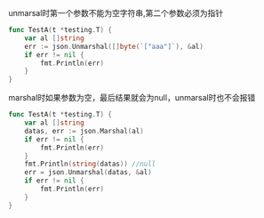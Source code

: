 unmarsal时第一个参数不能为空字符串,第二个参数必须为指针
```go
func TestA(t *testing.T) {
	var al []string
	err := json.Unmarshal([]byte(`["aaa"]`), &al)
	if err != nil {
		fmt.Println(err)
	}
}
```

marshal时如果参数为空，最后结果就会为null，unmarsal时也不会报错
```go
func TestA(t *testing.T) {
	var al []string
	datas, err := json.Marshal(al)
	if err != nil {
		fmt.Println(err)
	}
	fmt.Println(string(datas)) //null
	err = json.Unmarshal(datas, &al)
	if err != nil {
		fmt.Println(err)
	}
}
```
